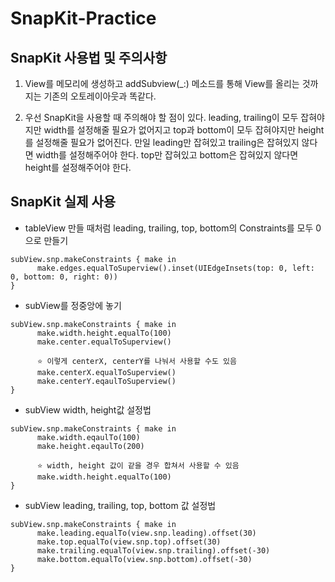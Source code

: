 # SnapKit-Practice


## SnapKit 사용법 및 주의사항
1. View를 메모리에 생성하고 addSubview(_:) 메소드를 통해 View를 올리는 것까지는 기존의 오토레이아웃과 똑같다.

2. 우선 SnapKit을 사용할 때 주의해야 할 점이 있다. 
leading, trailing이 모두 잡혀야지만 width를 설정해줄 필요가 없어지고
top과 bottom이 모두 잡혀야지만 height를 설정해줄 필요가 없어진다.
만일 leading만 잡혀있고 trailing은 잡혀있지 않다면 width를 설정해주어야 한다.
top만 잡혀있고 bottom은 잡혀있지 않다면 height를 설정해주어야 한다.



## SnapKit 실제 사용
- tableView 만들 때처럼 leading, trailing, top, bottom의 Constraints를 모두 0으로 만들기
```
subView.snp.makeConstraints { make in
      make.edges.equalToSuperview().inset(UIEdgeInsets(top: 0, left: 0, bottom: 0, right: 0))
}
```

- subView를 정중앙에 놓기 
```
subView.snp.makeConstraints { make in
      make.width.height.equalTo(100)
      make.center.equalToSuperview()

      ⭐️ 이렇게 centerX, centerY를 나눠서 사용할 수도 있음
      make.centerX.equalToSuperview()
      make.centerY.eqaulToSuperview()
}
```

- subView width, height값 설정법
```
subView.snp.makeConstraints { make in
      make.width.eqaulTo(100)
      make.height.eqaulTo(200)

      ⭐️ width, height 값이 같을 경우 합쳐서 사용할 수 있음
      make.width.height.equalTo(100)
}
```

- subView leading, trailing, top, bottom 값 설정법 
```
subView.snp.makeConstraints { make in
      make.leading.equalTo(view.snp.leading).offset(30)
      make.top.equalTo(view.snp.top).offset(30)
      make.trailing.equalTo(view.snp.trailing).offset(-30)
      make.bottom.equalTo(view.snp.bottom).offset(-30)
}
```




